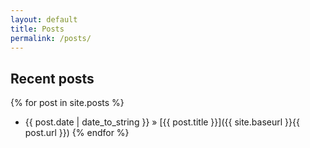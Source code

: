 ```yaml
---
layout: default
title: Posts
permalink: /posts/
---
```



## Recent posts
{% for post in site.posts %}
- {{ post.date | date_to_string }} » [{{ post.title }}]({{ site.baseurl }}{{ post.url }})
{% endfor %}
